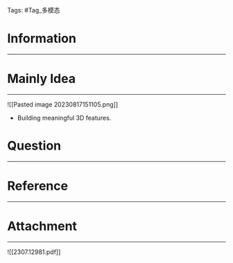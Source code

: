 Tags: #Tag_多模态 
# Information
---


# Mainly Idea
---
![[Pasted image 20230817151105.png]]

- Building meaningful 3D features.

# Question
---


# Reference
---


# Attachment
---
![[2307.12981.pdf]]